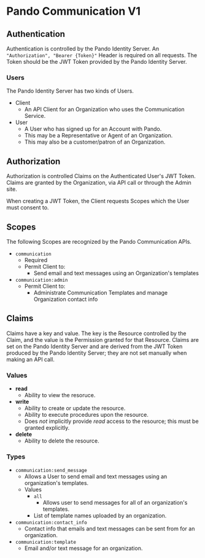 ﻿# Pando Communication V1


## Authentication ##
Authentication is controlled by the Pando Identity Server. An `"Authorization", "Bearer {Token}"` Header is required on all requests. The Token should be the JWT Token provided by the Pando Identity Server.
​
### Users ###
The Pando Identity Server has two kinds of Users.
​
* Client
    * An API Client for an Organization who uses the Communication Service.
* User
    * A User who has signed up for an Account with Pando.
    * This may be a Representative or Agent of an Organization.
    * This may also be a customer/patron of an Organization.​

## Authorization ##
Authorization is controlled Claims on the Authenticated User's JWT Token.
Claims are granted by the Organization, via API call or through the Admin site.

When creating a JWT Token, the Client requests Scopes which the User must consent to.
​
## Scopes ##
The following Scopes are recognized by the Pando Communication APIs.
​
* `communication`
    * Required
    * Permit Client to:
        * Send email and text messages using an Organization's templates
* `communication:admin`
    * Permit Client to:
        * Administrate Communication Templates and manage Organization contact info
​
## Claims ##
Claims have a key and value. The key is the Resource controlled by the Claim, and the value is the Permission granted for that Resource. Claims are set on the Pando Identity Server and are derived from the JWT Token produced by the Pando Identity Server; they are not set manually when making an API call.

### Values ###
* __read__
    * Ability to view the resoruce.
* __write__
    * Ability to create or update the resource.
    * Ability to execute procedures upon the resource.
    * Does *not* implicitly provide *read* access to the resource; this must be granted explicitly.
* __delete__
    * Ability to delete the resource.

### Types ###
* `communication:send_message`
    * Allows a User to send email and text messages using an organization's templates.
    * Values
        * `all`
            * Allows user to send messages for all of an organization's templates.
        * List of template names uploaded by an organization.
* `communication:contact_info`
    * Contact info that emails and text messages can be sent from for an organization.
* `communication:template`
    * Email and/or text message for an organization.
​​